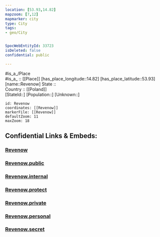 ```yaml
---
location: [53.93,14.82] 
mapzoom: [7,12] 
mapmarker: city 
type: City
tags:
- geo/City


SpocWebEntityId: 33723
isDeleted: false
confidential: public

---
```

#is_a_/Place  
#is_a_ :: [[Place]] 
[has_place_longitude::14.82] 
[has_place_latitude::53.93] 
[name::Revenow] 
State ::  
Country :: [[Poland]]  
[StateId::] 
[Population::] 
[Unknown::] 


```leaflet
id: Revenow
coordinates: [[Revenow]] 
markerFile: [[Revenow]] 
defaultZoom: 11 
maxZoom: 18
```


## Confidential Links & Embeds: 

### [Revenow](/_Standards/Earth/Continent/Europe/Europe~East/Poland/Provinces~Poland/West_Pomeranian/City/Revenow.md) 

### [Revenow.public](/_public/Earth/Continent/Europe/Europe~East/Poland/Provinces~Poland/West_Pomeranian/City/Revenow.public.md) 

### [Revenow.internal](/_internal/Earth/Continent/Europe/Europe~East/Poland/Provinces~Poland/West_Pomeranian/City/Revenow.internal.md) 

### [Revenow.protect](/_protect/Earth/Continent/Europe/Europe~East/Poland/Provinces~Poland/West_Pomeranian/City/Revenow.protect.md) 

### [Revenow.private](/_private/Earth/Continent/Europe/Europe~East/Poland/Provinces~Poland/West_Pomeranian/City/Revenow.private.md) 

### [Revenow.personal](/_personal/Earth/Continent/Europe/Europe~East/Poland/Provinces~Poland/West_Pomeranian/City/Revenow.personal.md) 

### [Revenow.secret](/_secret/Earth/Continent/Europe/Europe~East/Poland/Provinces~Poland/West_Pomeranian/City/Revenow.secret.md)

